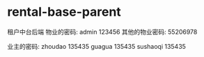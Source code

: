 # rental-base-parent
租户中台后端
物业的密码: admin 123456
其他的物业密码:   55206978

业主的密码: zhoudao 135435
          guagua 135435
          sushaoqi 135435
